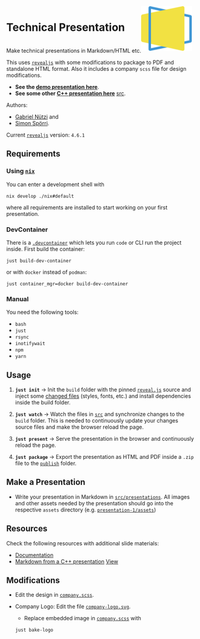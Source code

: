 <img src="docs/logo.svg" style="margin-right: 10pt;width:100pt" align="right">
<h1>Technical Presentation</h1>

<br>
Make technical presentations in Markdown/HTML etc.

This uses [`revealjs`](https://github.com/hakimel/reveal.js) with some
modifications to package to PDF and standalone HTML format. Also it includes a
company `scss` file for design modifications.

- **See the
  [demo presentation here](https://gabyx.github.io/Technical-Presentation)**.
- **See some other
  [C++ presentation here](https://gabyx.github.io/tech-pr-cpp-value-catergories)**
  [src](https://github.com/gabyx/tech-pr-cpp-value-catergories).

Authors:

- [Gabriel Nützi](https://github.com/gabyx) and
- [Simon Spörri](https://github.com/simonspoerri).

Current [`revealjs`](https://github.com/hakimel/reveal.js) version: `4.6.1`

## Requirements

### Using [`nix`](https://nixos.org)

You can enter a development shell with

```shell
nix develop ./nix#default
```

where all requirements are installed to start working on your first
presentation.

### DevContainer

There is a [`.devcontainer`](.devcontainer) which lets you run `code` or CLI run
the project inside. First build the container:

```shell
just build-dev-container
```

or with `docker` instead of `podman`:

```shell
just container_mgr=docker build-dev-container
```

### Manual

You need the following tools:

- `bash`
- `just`
- `rsync`
- `inotifywait`
- `npm`
- `yarn`

## Usage

1. **`just init`** -> Init the `build` folder with the pinned
   [`reveal.js`](.gitmodules) source and inject some [changed files](src/mixin)
   (styles, fonts, etc.) and install dependencies inside the build folder.

2. **`just watch`** -> Watch the files in [`src`](src/) and synchronize changes
   to the `build` folder. This is needed to continuously update your changes
   source files and make the browser reload the page.

3. **`just present`** -> Serve the presentation in the browser and continuously
   reload the page.

4. **`just package`** -> Export the presentation as HTML and PDF inside a `.zip`
   file to the [`publish`](publish) folder.

## Make a Presentation

- Write your presentation in Markdown in
  [`src/presentations`](src/presentations). All images and other assets needed
  by the presentation should go into the respective `assets` directory (e.g.
  [`presentation-1/assets`](/src/presentations/presentation-1/assets))

## Resources

Check the following resources with additional slide materials:

- [Documentation](https://revealjs.com/)
- [Markdown from a C++ presentation](https://github.com/gabyx/tech-pr-cpp-value-catergories/blob/main/files/cpp-meeting/Vortrag.md)
  [View](https://gabyx.github.io/tech-pr-cpp-value-catergories)

## Modifications

- Edit the design in [`company.scss`](css/theme/source/company.scss).

- Company Logo: Edit the file
  [`company-logo.svg`](css/theme/source/files/company-logo.svg).

  - Replace embedded image in [`company.scss`](css/theme/source/company.scss)
    with

  ```shell
  just bake-logo
  ```
